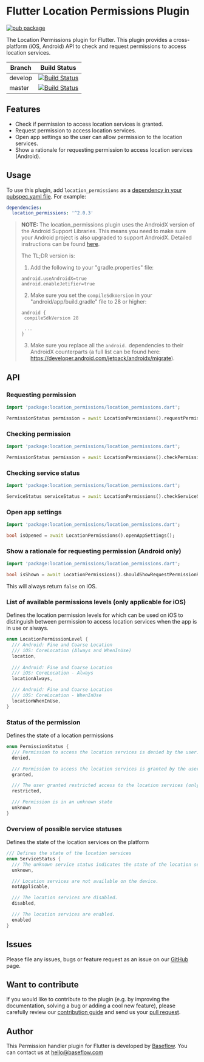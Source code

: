 # Flutter Location Permissions Plugin

[![pub package](https://img.shields.io/pub/v/location_permissions.svg)](https://pub.dartlang.org/packages/location_permissions)

The Location Permissions plugin for Flutter. This plugin provides a cross-platform (iOS, Android) API to check and request permissions to access location services.

Branch  | Build Status 
------- | ------------
develop | [![Build Status](https://travis-ci.com/BaseflowIT/flutter-permission-plugins.svg?branch=develop)](https://travis-ci.com/BaseflowIT/flutter-permission-plugins)
master  | [![Build Status](https://travis-ci.com/BaseflowIT/flutter-permission-plugins.svg?branch=master)](https://travis-ci.com/BaseflowIT/flutter-permission-plugins)

## Features

* Check if permission to access location services is granted.
* Request permission to access location services.
* Open app settings so the user can allow permission to the location services.
* Show a rationale for requesting permission to access location services (Android).

## Usage

To use this plugin, add `location_permissions` as a [dependency in your pubspec.yaml file](https://flutter.io/platform-plugins/). For example:

```yaml
dependencies:
  location_permissions: '^2.0.3'
```

> **NOTE:** The location_permissions plugin uses the AndroidX version of the Android Support Libraries. This means you need to make sure your Android project is also upgraded to support AndroidX. Detailed instructions can be found [here](https://flutter.dev/docs/development/packages-and-plugins/androidx-compatibility). 
>
>The TL;DR version is:
>
>1. Add the following to your "gradle.properties" file:
>
>```
>android.useAndroidX=true
>android.enableJetifier=true
>```
>2. Make sure you set the `compileSdkVersion` in your "android/app/build.gradle" file to 28 or higher:
>
>```
>android {
>  compileSdkVersion 28
>
>  ...
>}
>```
>3. Make sure you replace all the `android.` dependencies to their AndroidX counterparts (a full list can be found here: https://developer.android.com/jetpack/androidx/migrate).

## API

### Requesting permission

```dart
import 'package:location_permissions/location_permissions.dart';

PermissionStatus permission = await LocationPermissions().requestPermissions();
```

### Checking permission

```dart
import 'package:location_permissions/location_permissions.dart';

PermissionStatus permission = await LocationPermissions().checkPermissionStatus();
```

### Checking service status

```dart
import 'package:location_permissions/location_permissions.dart';

ServiceStatus serviceStatus = await LocationPermissions().checkServiceStatus();
```

### Open app settings

```dart
import 'package:location_permissions/location_permissions.dart';

bool isOpened = await LocationPermissions().openAppSettings();
```

### Show a rationale for requesting permission (Android only)

```dart
import 'package:location_permissions/location_permissions.dart';

bool isShown = await LocationPermissions().shouldShowRequestPermissionRationale();
```

This will always return `false` on iOS.

### List of available permissions levels (only applicable for iOS)

Defines the location permission levels for which can be used on iOS to distinguish between permission to access location services when the app is in use or always. 

```dart
enum LocationPermissionLevel {
  /// Android: Fine and Coarse Location
  /// iOS: CoreLocation (Always and WhenInUse)
  location,
  
  /// Android: Fine and Coarse Location
  /// iOS: CoreLocation - Always
  locationAlways,

  /// Android: Fine and Coarse Location
  /// iOS: CoreLocation - WhenInUse
  locationWhenInUse,
}
```

### Status of the permission

Defines the state of a location permissions

```dart
enum PermissionStatus {
  /// Permission to access the location services is denied by the user.
  denied,

  /// Permission to access the location services is granted by the user.
  granted,

  /// The user granted restricted access to the location services (only on iOS).
  restricted,

  /// Permission is in an unknown state
  unknown
}
```

### Overview of possible service statuses

Defines the state of the location services on the platform

```dart
/// Defines the state of the location services
enum ServiceStatus {
  /// The unknown service status indicates the state of the location services could not be determined.
  unknown,

  /// Location services are not available on the device.
  notApplicable,

  /// The location services are disabled.
  disabled,

  /// The location services are enabled.
  enabled
}
```

## Issues

Please file any issues, bugs or feature request as an issue on our [GitHub](https://github.com/BaseflowIT/flutter-permission-handlers/issues) page.

## Want to contribute

If you would like to contribute to the plugin (e.g. by improving the documentation, solving a bug or adding a cool new feature), please carefully review our [contribution guide](CONTRIBUTING.md) and send us your [pull request](https://github.com/BaseflowIT/flutter-permission-handlers/pulls).

## Author

This Permission handler plugin for Flutter is developed by [Baseflow](https://baseflow.com). You can contact us at <hello@baseflow.com>
